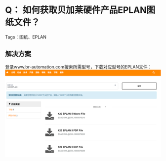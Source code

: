 # Q： 如何获取贝加莱硬件产品EPLAN图纸文件？
Tags：图纸、EPLAN

## 解决方案
登录www.br-automation.com搜索所需型号，下载对应型号的EPLAN文件：
![Img](./FILES/005如何获取贝加莱硬件产品EPLAN图纸文件？.md/img-20220528164003.png)

